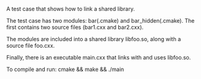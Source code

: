 A test case that shows how to link a shared library.

The test case has two modules:
bar(.cmake) and bar_hidden(.cmake).
The first contains two source files (bar1.cxx and bar2.cxx).

The modules are included into a shared library libfoo.so,
along with a source file foo.cxx.

Finally, there is an executable main.cxx that links
with and uses libfoo.so.

To compile and run: cmake && make && ./main
